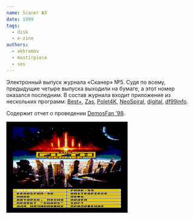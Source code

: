 ```yaml
---
name: Scaner №5
date: 1999
tags:
  - disk
  - e-zine
authors:
  - akhramov
  - mastirpiece
  - ses
---
```


Электронный выпуск журнала «Сканер» №5.
Судя по всему, предыдущие четыре выпуска выходили на бумаге, а этот номер оказался последним.
В состав журнала входит приложение из нескольких программ: [Best+](../best_plus), [Zas](../zas), [Polet4K](../polet4k), [NeoSpiral](../neo_spiral), [digital](../digital), [df99info](..df99info).

Содержит отчет о проведении [DemosFan ’98](../demosfan/1998).

![Screenshot](scaner5.png)
